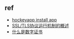 ## ref

+ [hockeyapp install app](https://support.hockeyapp.net/kb/client-integration-ios-mac-os-x-tvos/how-to-install-the-hockeyapp-web-clip-on-ios)
+ [SSL/TLS协议运行机制的概述](https://www.ruanyifeng.com/blog/2014/02/ssl_tls.html)
+ [什么是数字证书](https://www.jianshu.com/p/42bf7c4d6ab8)